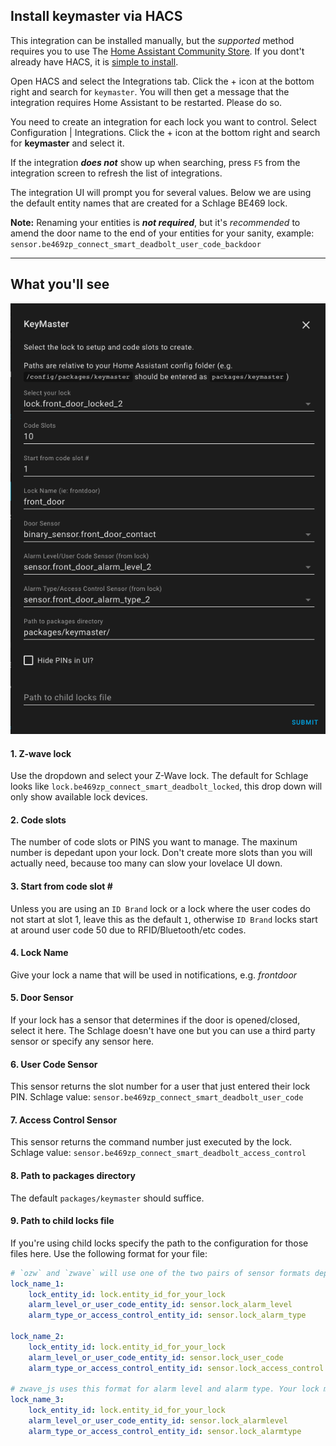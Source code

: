 ## Install keymaster via HACS

This integration can be installed manually, but the *supported* method requires you to use The [Home Assistant Community Store](https://community.home-assistant.io/t/custom-component-hacs/121727).  If you dont't already have HACS, it is [simple to install](https://hacs.xyz/docs/installation/prerequisites).

Open HACS and select the Integrations tab.  Click the + icon at the bottom right and search for `keymaster`.  You will then get a message that the integration requires Home Assistant to be restarted.  Please do so.

You need to create an integration for each lock you want to control.  Select Configuration | Integrations.  Click the + icon at the bottom right and search for **keymaster** and select it.

If the integration **_does not_** show up when searching, press `F5` from the integration screen to refresh the list of integrations. 

The integration UI will prompt you for several values.  Below we are using the default entity names that are created for a Schlage BE469 lock.

**Note:** Renaming your entities is _**not required**_, but it's _recommended_ to amend the door name to the end of your entities for your sanity, example: `sensor.be469zp_connect_smart_deadbolt_user_code_backdoor`

***
## What you'll see

<img src="https://github.com/FutureTense/keymaster/raw/main/docs/integration_screen_wiki.png" alt="Integration Screen" />

#### 1.  **Z-wave lock**
    
Use the dropdown and select your Z-Wave lock.  The default for Schlage looks like `lock.be469zp_connect_smart_deadbolt_locked`, this drop down will only show available lock devices.

#### 2.  **Code slots**

The number of code slots or PINS you want to manage.  The maxinum number is depedant upon your lock.  Don't create more slots than you will actually need, because too many can slow your lovelace UI down.

#### 3. **Start from code slot #** 

Unless you are using an `ID Brand` lock or a lock where the user codes do not start at slot 1, leave this as the default `1`, otherwise `ID Brand` locks start at around user code 50 due to RFID/Bluetooth/etc codes.

#### 4.  **Lock Name**

Give your lock a name that will be used in notifications, e.g. *frontdoor*

#### 5.  **Door Sensor**

If your lock has a sensor that determines if the door is opened/closed, select it here.  The Schlage doesn't have one but you can use a third party sensor or specify any sensor here.

#### 6.  **User Code Sensor**

This sensor returns the slot number for a user that just entered their lock PIN.  Schlage value: `sensor.be469zp_connect_smart_deadbolt_user_code`

#### 7.  **Access Control Sensor**

This sensor returns the command number just executed by the lock.  Schlage value: `sensor.be469zp_connect_smart_deadbolt_access_control`    

#### 8.  **Path to packages directory**

The default `packages/keymaster` should suffice.

#### 9. **Path to child locks file**

If you're using child locks specify the path to the configuration for those files here. Use the following format for your file:
```yaml
# `ozw` and `zwave` will use one of the two pairs of sensor formats depending on how old your lock is (look at the last two entity_id's of lock_name_1 and lock_name_2)
lock_name_1:
    lock_entity_id: lock.entity_id_for_your_lock
    alarm_level_or_user_code_entity_id: sensor.lock_alarm_level
    alarm_type_or_access_control_entity_id: sensor.lock_alarm_type

lock_name_2:
    lock_entity_id: lock.entity_id_for_your_lock
    alarm_level_or_user_code_entity_id: sensor.lock_user_code
    alarm_type_or_access_control_entity_id: sensor.lock_access_control

# zwave_js uses this format for alarm level and alarm type. Your lock may not have these sensors, in which case lock/unlock notifications come in via events which keymaster will automatically detect
lock_name_3:
    lock_entity_id: lock.entity_id_for_your_lock
    alarm_level_or_user_code_entity_id: sensor.lock_alarmlevel
    alarm_type_or_access_control_entity_id: sensor.lock_alarmtype
```